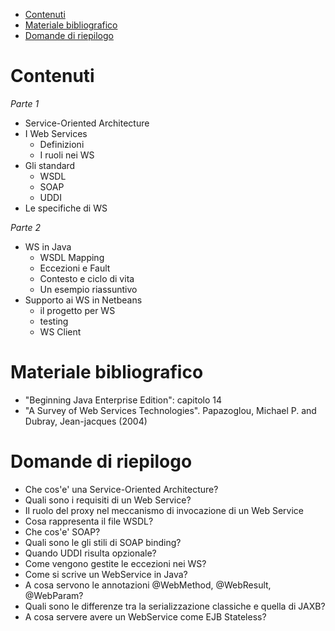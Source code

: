 - [Contenuti](#contenuti)
- [Materiale bibliografico](#materiale-bibliografico)
- [Domande di riepilogo](#domande-di-riepilogo)

# Contenuti
_Parte 1_
- Service-Oriented Architecture
- I Web Services
  - Definizioni
  - I ruoli nei WS
- Gli standard 
  - WSDL 
  - SOAP 
  - UDDI
- Le specifiche di WS
  
_Parte 2_
- WS in Java
  - WSDL Mapping 
  - Eccezioni e Fault 
  - Contesto e ciclo di vita
  - Un esempio riassuntivo
- Supporto ai WS in Netbeans 
  - il progetto per WS 
  - testing
  - WS Client
  
# Materiale bibliografico
- "Beginning Java Enterprise Edition": capitolo 14
- "A Survey of Web Services Technologies".  Papazoglou, Michael P. and Dubray, Jean-jacques (2004)

# Domande di riepilogo
- Che cos'e' una Service-Oriented Architecture?
- Quali sono i requisiti di un Web Service?
- Il ruolo del proxy nel meccanismo di invocazione di un Web Service
- Cosa rappresenta il file WSDL?
- Che cos'e' SOAP?
- Quali sono le gli stili di SOAP binding?
- Quando UDDI risulta opzionale?
- Come vengono gestite le eccezioni nei WS?
- Come si scrive un WebService in Java?
- A cosa servono le annotazioni @WebMethod, @WebResult, @WebParam?
- Quali sono le differenze tra la serializzazione classiche e quella di JAXB?
- A cosa servere avere un WebService come EJB Stateless?
